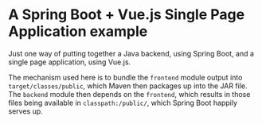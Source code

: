 # A Spring Boot + Vue.js Single Page Application example

Just one way of putting together a Java backend, using Spring Boot, and a single page application, using Vue.js.

The mechanism used here is to bundle the `frontend` module output into `target/classes/public`, which Maven then packages up into the JAR file. The `backend`  module then depends on the `frontend`, which results in those files being available in `classpath:/public/`, which Spring Boot happily serves up.

